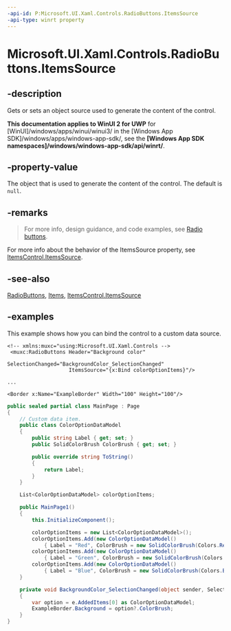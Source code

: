 ```yaml
---
-api-id: P:Microsoft.UI.Xaml.Controls.RadioButtons.ItemsSource
-api-type: winrt property
---
```


# Microsoft.UI.Xaml.Controls.RadioButtons.ItemsSource

<!--
public object ItemsSource { get; set; }
-->

## -description

Gets or sets an object source used to generate the content of the control.

**This documentation applies to WinUI 2 for UWP** for [WinUI]/windows/apps/winui/winui3/ in the [Windows App SDK]/windows/apps/windows-app-sdk/, see the **[Windows App SDK namespaces]/windows/windows-app-sdk/api/winrt/**.

## -property-value

The object that is used to generate the content of the control. The default is `null`.

## -remarks

> For more info, design guidance, and code examples, see [Radio buttons](/windows/apps/design/controls/radio-button).

For more info about the behavior of the ItemsSource property, see [ItemsControl.ItemsSource](/uwp/api/windows.ui.xaml.controls.itemscontrol.itemssource).

## -see-also

[RadioButtons](radiobuttons.md), [Items](radiobuttons_items.md), [ItemsControl.ItemsSource](/uwp/api/windows.ui.xaml.controls.itemscontrol.itemssource)

## -examples

This example shows how you can bind the control to a custom data source.

```xaml
<!-- xmlns:muxc="using:Microsoft.UI.Xaml.Controls -->
 <muxc:RadioButtons Header="Background color"
                    SelectionChanged="BackgroundColor_SelectionChanged"
                    ItemsSource="{x:Bind colorOptionItems}"/>

...

<Border x:Name="ExampleBorder" Width="100" Height="100"/>
```

```c#
public sealed partial class MainPage : Page
{
    // Custom data item.
    public class ColorOptionDataModel
    {
        public string Label { get; set; }
        public SolidColorBrush ColorBrush { get; set; }

        public override string ToString()
        {
            return Label;
        }
    }

    List<ColorOptionDataModel> colorOptionItems;

    public MainPage1()
    {
        this.InitializeComponent();

        colorOptionItems = new List<ColorOptionDataModel>();
        colorOptionItems.Add(new ColorOptionDataModel()
            { Label = "Red", ColorBrush = new SolidColorBrush(Colors.Red) });
        colorOptionItems.Add(new ColorOptionDataModel()
            { Label = "Green", ColorBrush = new SolidColorBrush(Colors.Green) });
        colorOptionItems.Add(new ColorOptionDataModel()
            { Label = "Blue", ColorBrush = new SolidColorBrush(Colors.Blue) });
    }

    private void BackgroundColor_SelectionChanged(object sender, SelectionChangedEventArgs e)
    {
        var option = e.AddedItems[0] as ColorOptionDataModel;
        ExampleBorder.Background = option?.ColorBrush;
    }
}
```
